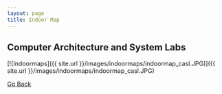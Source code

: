 ```yaml
---
layout: page
title: Indoor Map
---
```


## Computer Architecture and System Labs

[![Indoormaps]({{ site.url }}/images/indoormaps/indoormap_casl.JPG)]({{ site.url }}/images/indoormaps/indoormap_casl.JPG)

<a href="javascript:history.back()">Go Back</a>